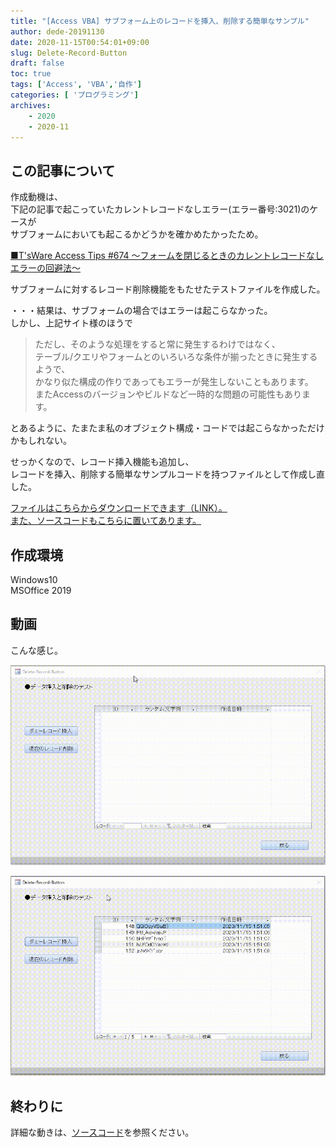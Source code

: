 ```yaml
---
title: "[Access VBA] サブフォーム上のレコードを挿入、削除する簡単なサンプル"
author: dede-20191130
date: 2020-11-15T00:54:01+09:00
slug: Delete-Record-Button
draft: false
toc: true
tags: ['Access', 'VBA','自作']
categories: [ 'プログラミング']
archives:
    - 2020
    - 2020-11
---
```


## この記事について

作成動機は、  
下記の記事で起こっていたカレントレコードなしエラー(エラー番号:3021)のケースが  
サブフォームにおいても起こるかどうかを確かめたかったため。  

[■T'sWare Access Tips #674 ～フォームを閉じるときのカレントレコードなしエラーの回避法～](https://tsware.jp/tips/tips_674.htm)

サブフォームに対するレコード削除機能をもたせたテストファイルを作成した。

・・・結果は、サブフォームの場合ではエラーは起こらなかった。  
しかし、上記サイト様のほうで  
> ただし、そのような処理をすると常に発生するわけではなく、  
テーブル/クエリやフォームとのいろいろな条件が揃ったときに発生するようで、  
かなり似た構成の作りであってもエラーが発生しないこともあります。  
またAccessのバージョンやビルドなど一時的な問題の可能性もあります。

とあるように、たまたま私のオブジェクト構成・コードでは起こらなかっただけかもしれない。  

せっかくなので、レコード挿入機能も追加し、  
レコードを挿入、削除する簡単なサンプルコードを持つファイルとして作成し直した。


[<span id="srcURL"><u>ファイルはこちらからダウンロードできます（LINK）。  
また、ソースコードもこちらに置いてあります。</u></span>](https://github.com/dede-20191130/My_VBA_Tools/tree/master/Public/2020/11/Delete-Record-Button)


## 作成環境
Windows10  
MSOffice 2019

## 動画  

こんな感じ。  

![挿入サンプル](./image01.gif)

![削除サンプル](./image02.gif)

## 終わりに

詳細な動きは、<a href="#srcURL">ソースコード</a>を参照ください。